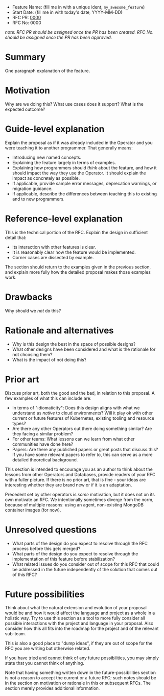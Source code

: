- Feature Name: (fill me in with a unique ident, `my_awesome_feature`)
- Start Date: (fill me in with today's date, YYYY-MM-DD)
- RFC PR: [0000](https://github.com/10gen/ops-manager-kuberentes/pull/0000)
- RFC No: 0000

_note: RFC PR should be assigned once the PR has been created. RFC No. should be
assigned once the PR has been approved._

# Summary
[summary]: #summary

One paragraph explanation of the feature.

# Motivation
[motivation]: #motivation

Why are we doing this? What use cases does it support? What is the expected
outcome?

# Guide-level explanation
[guide-level-explanation]: #guide-level-explanation

Explain the proposal as if it was already included in the Operator and you were
teaching it to another programmer. That generally means:

- Introducing new named concepts.
- Explaining the feature largely in terms of examples.
- Explaining how programmers should *think* about the feature, and how it should
  impact the way they use the Operator. It should explain the impact as
  concretely as possible.
- If applicable, provide sample error messages, deprecation warnings, or
  migration guidance.
- If applicable, describe the differences between teaching this to existing and
  to new programmers.


# Reference-level explanation
[reference-level-explanation]: #reference-level-explanation

This is the technical portion of the RFC. Explain the design in sufficient
detail that:

- Its interaction with other features is clear.
- It is reasonably clear how the feature would be implemented.
- Corner cases are dissected by example.

The section should return to the examples given in the previous section, and
explain more fully how the detailed proposal makes those examples work.

# Drawbacks
[drawbacks]: #drawbacks

Why should we *not* do this?

# Rationale and alternatives
[rationale-and-alternatives]: #rationale-and-alternatives

- Why is this design the best in the space of possible designs?
- What other designs have been considered and what is the rationale for not
  choosing them?
- What is the impact of not doing this?

# Prior art
[prior-art]: #prior-art

Discuss prior art, both the good and the bad, in relation to this proposal.
A few examples of what this can include are:

- In terms of "idiomaticity": Does this design aligns with what we understand as
  _native_ to cloud environments? Will it play ok with other current or future
  features of Kubernetes, existing tooling and resource types?
- Are there any other Operators out there doing something similar? Are they
  facing a similar problem?
- For other teams: What lessons can we learn from what other communities have
  done here?
- Papers: Are there any published papers or great posts that discuss this? If
  you have some relevant papers to refer to, this can serve as a more detailed
  theoretical background.

This section is intended to encourage you as an author to think about the
lessons from other Operators and Databases, provide readers of your RFC with a
fuller picture. If there is no prior art, that is fine - your ideas are
interesting whether they are brand new or if it is an adaptation.

Precedent set by other operators is _some_ motivation, but it does not on its
own motivate an RFC. We intentionally sometimes diverge from the norm, because
of multiple reasons: using an agent, non-existing MongoDB container images (for
now).

# Unresolved questions
[unresolved-questions]: #unresolved-questions

- What parts of the design do you expect to resolve through the RFC process
  before this gets merged?
- What parts of the design do you expect to resolve through the implementation
  of this feature before stabilization?
- What related issues do you consider out of scope for this RFC that could be
  addressed in the future independently of the solution that comes out of this
  RFC?

# Future possibilities
[future-possibilities]: #future-possibilities

Think about what the natural extension and evolution of your proposal would be
and how it would affect the language and project as a whole in a holistic way.
Try to use this section as a tool to more fully consider all possible
interactions with the project and language in your proposal. Also consider how
this all fits into the roadmap for the project and of the relevant sub-team.

This is also a good place to "dump ideas", if they are out of scope for the RFC
you are writing but otherwise related.

If you have tried and cannot think of any future possibilities, you may simply
state that you cannot think of anything.

Note that having something written down in the future-possibilities section is
not a reason to accept the current or a future RFC; such notes should be in the
section on motivation or rationale in this or subsequent RFCs. The section
merely provides additional information.
